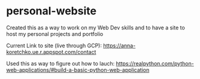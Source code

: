 # personal-website
Created this as a way to work on my Web Dev skills and to have a site to host my personal projects and portfolio

Current Link to site (live through GCP): https://anna-koretchko.ue.r.appspot.com/contact

Used this as way to figure out how to lauch: https://realpython.com/python-web-applications/#build-a-basic-python-web-application

